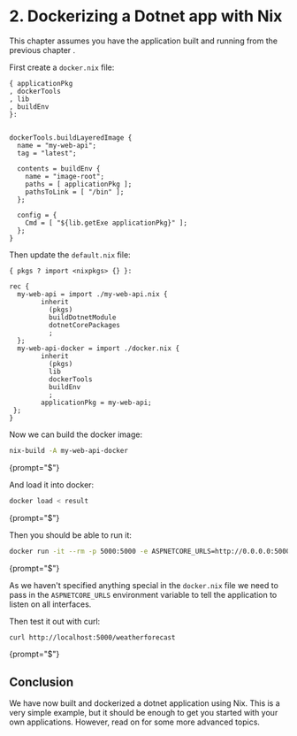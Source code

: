 # 2. Dockerizing a Dotnet app with Nix

This chapter assumes you have the application built and running from the previous chapter [](Building-a-dotnet-app-with-Nix.md).


First create a `docker.nix` file:
```
{ applicationPkg
, dockerTools
, lib
, buildEnv
}:


dockerTools.buildLayeredImage {
  name = "my-web-api";
  tag = "latest";

  contents = buildEnv {
    name = "image-root";
    paths = [ applicationPkg ];
    pathsToLink = [ "/bin" ];
  };

  config = {
    Cmd = [ "${lib.getExe applicationPkg}" ];
  };
}
```

Then update the `default.nix` file:
```
{ pkgs ? import <nixpkgs> {} }:

rec {
  my-web-api = import ./my-web-api.nix {
        inherit
          (pkgs)
          buildDotnetModule
          dotnetCorePackages
          ;
  };
  my-web-api-docker = import ./docker.nix {
        inherit
          (pkgs)
          lib
          dockerTools
          buildEnv
          ;
        applicationPkg = my-web-api;
 };
}
```

Now we can build the docker image:
```bash
nix-build -A my-web-api-docker
```
{prompt="$"}

And load it into docker:
```bash
docker load < result
```
{prompt="$"}

Then you should be able to run it:
```bash
docker run -it --rm -p 5000:5000 -e ASPNETCORE_URLS=http://0.0.0.0:5000 my-web-api
```
{prompt="$"}

As we haven't specified anything special in the `docker.nix` file we need to pass in the
`ASPNETCORE_URLS` environment variable to tell the application to listen on all interfaces.

Then test it out with curl:
```bash
curl http://localhost:5000/weatherforecast
```
{prompt="$"}


## Conclusion

We have now built and dockerized a dotnet application using Nix. This is a very simple example, but it should be 
enough to get you started with your own applications. However, read on for some more advanced topics.


